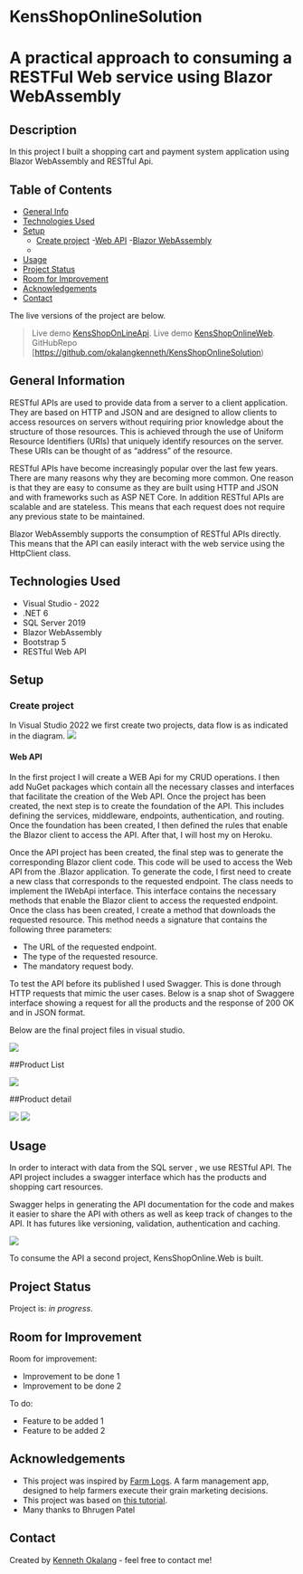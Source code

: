 # KensShopOnlineSolution
# A practical approach to consuming a RESTFul Web service using Blazor WebAssembly


## Description

In this project I built a  shopping cart and payment system application using Blazor WebAssembly and RESTful Api.

## Table of Contents
* [General Info](#general-info)
* [Technologies Used](#technologies-used)
* [Setup](#setup)
    - [Create project](#create-project)
      -[Web API](#web-api)
      -[Blazor WebAssembly](#blazor-webassembly)
    - 
* [Usage](#usage)
* [Project Status](#project-status)
* [Room for Improvement](#room-for-improvement)
* [Acknowledgements](#acknowledgements)
* [Contact](#contact)                                                                                               
 <!--* [Screenshots](#screenshots)-->                                           
 <!--* [Features](#features)-->
  <!-- * [License](#license) -->
  
  The live versions of the project are below.
> Live demo [KensShopOnLineApi](https://www.example.com). <!-- If you have the project hosted somewhere, include the link here. -->
> Live demo [KensShopOnlineWeb](https://www.example.com). <!-- If you have the project hosted somewhere, include the link here. -->
> GitHubRepo [https://github.com/okalangkenneth/KensShopOnlineSolution)




## General Information
RESTful APIs are used to provide data from a server to a client application. They are based on HTTP and JSON and are designed to allow clients to access resources on servers without requiring prior knowledge about the structure of those resources. This is achieved through the use of Uniform Resource Identifiers (URIs) that uniquely identify resources on the server. These URIs can be thought of as “address” of the resource.

RESTful APIs have become increasingly popular over the last few years. There are many reasons why they are becoming more common. One reason is that they are easy to consume as they are built using HTTP and JSON and with frameworks such as ASP NET Core. In addition RESTful APIs are scalable and are stateless. This means that each request does not require any previous state to be maintained.

Blazor WebAssembly supports the consumption of RESTful APIs directly. This means that the API can easily interact with the web service using the HttpClient class.

<!-- ## Features
Our APIs is consumed using the C# programming language that supports HTTP requests.
RESTful API allows developers to create applications and web services by focusing solely on the interaction with clients rather than details regarding implementation.Web browsers need to send HTTP requests to servers via URLs through HTTP method verbs(GET /POST/PUT etc).A request sent via GET verb retrieves files from a server while PUT or POST sends updates to the server depending on whether we want to add new records or update existing ones respectively.-->

## Technologies Used
- Visual Studio - 2022
- .NET 6 
- SQL Server 2019
- Blazor WebAssembly
- Bootstrap 5
- RESTful Web API

## Setup
<!--Project requirements/dependencies list. A requirements.txt or a Pipfile.lock file perhaps and its location.

How to install / setup one's local environment / get started with the project.-->
### Create project

In Visual Studio 2022 we first create two projects, data flow is as indicated in the diagram. 
<img src="WorkFlow.jpg">

#### Web API
In the first project I will create a WEB Api for my CRUD operations. I then add NuGet packages which contain all the necessary classes and interfaces that facilitate the creation of the Web API. Once the project has been created, the next step is to create the foundation of the API. This includes defining the services, middleware, endpoints, authentication, and routing.
Once the foundation has been created, I then defined the rules that enable the Blazor client to access the API. After that, I will host my on Heroku. 

Once the API project has been created, the final step was to generate the corresponding Blazor client code. This code will be used to access the Web API from the .Blazor application. To generate the code, I first need to create a new class that corresponds to the requested endpoint. The class needs to implement the IWebApi interface. This interface contains the necessary methods that enable the Blazor client to access the requested endpoint. Once the class has been created, I create a method that downloads the requested resource. This method needs a signature that contains the following three parameters:

- The URL of the requested endpoint.
- The type of the requested resource.
- The mandatory request body.


To test the API before its published I  used Swagger. This is done through HTTP requests that mimic the user cases. Below is a snap shot of Swaggere interface showing a request for all the products and  the response of 200 OK and in JSON format.




Below are the final project files in visual studio.

<img src="KenShopOnlineImages\ProjectFiles.jpg">

##Product List

 <img src="KenShopOnlineImages\Product List.jpg">
 
##Product detail

<img src="KenShopOnlineImages\Product details.jpg">


<img src="KenShopOnlineImages\.jpg">

<!-- If you have screenshots you'd like to share, include them here. -->

## Usage

In order to interact with data from the SQL server , we use RESTful API. The API project includes a swagger interface which has the products and shopping cart resources.  

Swagger helps in generating the API documentation for the code and makes it easier to share the API with others as well as keep track of changes to the API. It has futures like versioning, validation, authentication and caching.

<img src="KenShopOnlineImages\Swagger.jpg">

To consume the API a second project, KensShopOnline.Web is built.


## Project Status
Project is: _in progress_.


## Room for Improvement


Room for improvement:
- Improvement to be done 1
- Improvement to be done 2

To do:
- Feature to be added 1
- Feature to be added 2


## Acknowledgements

- This project was inspired by [Farm Logs](https://farmlogs.com/). A farm management app, designed to help farmers execute their grain marketing decisions.
- This project was based on [this tutorial](https://www.udemy.com/course/restful-api-with-asp-dot-net-core-web-api/learn/lecture/33346366?start=0#overview).
- Many thanks to Bhrugen Patel


## Contact
Created by [Kenneth Okalang](https://okalangkenneth.com) - feel free to contact me!


<!-- Optional -->
<!-- ## License -->
<!-- This project is open source and available under the [... License](). -->

<!-- You don't have to include all sections - just the one's relevant to your project -->
